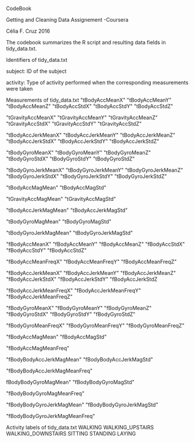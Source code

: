 CodeBook

Getting and Cleaning Data Assignement -Coursera

Célia F. Cruz 2016

The codebook summarizes the R script and resulting data fields in tidy_data.txt.

Identifiers of tidy_data.txt

subject: ID of the subject

activity: Type of activity performed when the corresponding measurements were taken


Measurements of tidy_data.txt
"tBodyAccMeanX"
"tBodyAccMeanY"
"tBodyAccMeanZ"
"tBodyAccStdX"
"tBodyAccStdY"
"tBodyAccStdZ"

"tGravityAccMeanX"
"tGravityAccMeanY"
"tGravityAccMeanZ"
"tGravityAccStdX"
"tGravityAccStdY"
"tGravityAccStdZ"

"tBodyAccJerkMeanX"
"tBodyAccJerkMeanY"
"tBodyAccJerkMeanZ"
"tBodyAccJerkStdX"
"tBodyAccJerkStdY"
"tBodyAccJerkStdZ"

"tBodyGyroMeanX"
"tBodyGyroMeanY"
"tBodyGyroMeanZ"
"tBodyGyroStdX"
"tBodyGyroStdY"
"tBodyGyroStdZ"

"tBodyGyroJerkMeanX"
"tBodyGyroJerkMeanY"
"tBodyGyroJerkMeanZ"
"tBodyGyroJerkStdX"
"tBodyGyroJerkStdY"
"tBodyGyroJerkStdZ"

"tBodyAccMagMean"
"tBodyAccMagStd"

"tGravityAccMagMean"
"tGravityAccMagStd"

"tBodyAccJerkMagMean"
"tBodyAccJerkMagStd"

"tBodyGyroMagMean"
"tBodyGyroMagStd"

"tBodyGyroJerkMagMean"
"tBodyGyroJerkMagStd"

"fBodyAccMeanX"
"fBodyAccMeanY"
"fBodyAccMeanZ"
"fBodyAccStdX"
"fBodyAccStdY"
"fBodyAccStdZ"

"fBodyAccMeanFreqX"
"fBodyAccMeanFreqY"
"fBodyAccMeanFreqZ"

"fBodyAccJerkMeanX"
"fBodyAccJerkMeanY"
"fBodyAccJerkMeanZ"
"fBodyAccJerkStdX"
"fBodyAccJerkStdY"
"fBodyAccJerkStdZ

"fBodyAccJerkMeanFreqX"
"fBodyAccJerkMeanFreqY"
"fBodyAccJerkMeanFreqZ"

"fBodyGyroMeanX" 
"fBodyGyroMeanY"
"fBodyGyroMeanZ"
"fBodyGyroStdX"
"fBodyGyroStdY"
"fBodyGyroStdZ"

"fBodyGyroMeanFreqX"
"fBodyGyroMeanFreqY"
"fBodyGyroMeanFreqZ"

"fBodyAccMagMean"
"fBodyAccMagStd"

"fBodyAccMagMeanFreq"

"fBodyBodyAccJerkMagMean"
"fBodyBodyAccJerkMagStd"

"fBodyBodyAccJerkMagMeanFreq" 

fBodyBodyGyroMagMean"
"fBodyBodyGyroMagStd"

"fBodyBodyGyroMagMeanFreq"

"fBodyBodyGyroJerkMagMean"
"fBodyBodyGyroJerkMagStd"

"fBodyBodyGyroJerkMagMeanFreq"


Activity labels of tidy_data.txt
WALKING
WALKING_UPSTAIRS
WALKING_DOWNSTAIRS
SITTING
STANDING
LAYING
